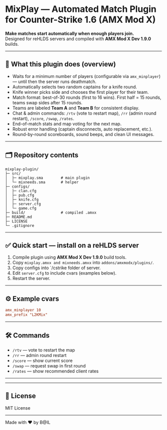 # MixPlay — Automated Match Plugin for Counter-Strike 1.6 (AMX Mod X)

**Make matches start automatically when enough players join.**  
Designed for reHLDS servers and compiled with **AMX Mod X Dev 1.9.0** builds.

---

## 🔧 What this plugin does (overview)
- Waits for a minimum number of players (configurable via `amx_minplayer`) — until then the server runs deathmatch.
- Automatically selects two random captains for a knife round.
- Knife winner picks side and chooses the first player for their team.
- Match format: best-of-30 rounds (first to 16 wins). First half = 15 rounds, teams swap sides after 15 rounds.
- Teams are labeled **Team A** and **Team B** for consistent display.
- Chat & admin commands: `/rtv` (vote to restart map), `/rr` (admin round restart), `/score`, `/swap`, `/rates`.
- End-of-match stats and map voting for the next map.
- Robust error handling (captain disconnects, auto replacement, etc.).
- Round-by-round scoreboards, sound beeps, and clean UI messages.

---

## 🗂️ Repository contents
```
mixplay-plugin/
├─ src/
│  ├─ mixplay.sma        # main plugin 
│  └─ mixneeds.sma       # helper 
├─ configs/
│  ├─ clan.cfg          
│  ├─ pub.cfg            
│  ├─ knife.cfg         
│  ├─ server.cfg        
│  └─ game.cfg           
├─ build/                # compiled .amxx 
├─ README.md
├─ LICENSE
└─ .gitignore
```

---

## ✅ Quick start — install on a reHLDS server
1. Compile plugin using **AMX Mod X Dev 1.9.0** build tools.
2. Copy `mixplay.amxx and mixneeds.amxx` into `addons/amxmodx/plugins/`.
3. Copy configs into `/cstrike folder of server.
4. Edit `server.cfg` to include cvars (examples below).
5. Restart the server.

---

## ⚙️ Example cvars
```cfg
amx_minplayer 10
amx_prefix "L2KMix"
```

---

## 🛠️ Commands
- `/rtv` — vote to restart the map
- `/rr` — admin round restart
- `/score` — show current score
- `/swap` — request swap in first round
- `/rates` — show recommended client rates

---

---

## 📝 License
MIT License

---
Made with ❤️ by B@IL
